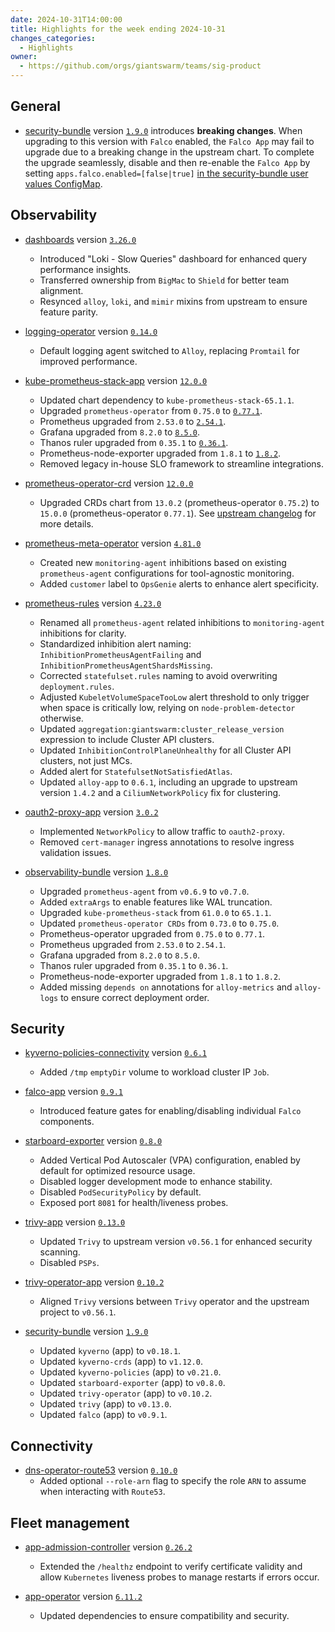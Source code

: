 ```yaml
---
date: 2024-10-31T14:00:00
title: Highlights for the week ending 2024-10-31
changes_categories:
  - Highlights
owner:
  - https://github.com/orgs/giantswarm/teams/sig-product
---
```


## General

- [security-bundle](https://github.com/giantswarm/security-bundle) version [`1.9.0`](https://github.com/giantswarm/security-bundle/compare/v1.8.2...v1.9.0) introduces **breaking changes**. When upgrading to this version with `Falco` enabled, the `Falco App` may fail to upgrade due to a breaking change in the upstream chart. To complete the upgrade seamlessly, disable and then re-enable the `Falco App` by setting `apps.falco.enabled=[false|true]` [in the security-bundle user values ConfigMap](https://github.com/giantswarm/security-bundle/tree/main?tab=readme-ov-file#configuring).

## Observability

- [dashboards](https://github.com/giantswarm/dashboards) version [`3.26.0`](https://github.com/giantswarm/dashboards/compare/v3.24.0...v3.26.0)
    - Introduced "Loki - Slow Queries" dashboard for enhanced query performance insights.
    - Transferred ownership from `BigMac` to `Shield` for better team alignment.
    - Resynced `alloy`, `loki`, and `mimir` mixins from upstream to ensure feature parity.

- [logging-operator](https://github.com/giantswarm/logging-operator) version [`0.14.0`](https://github.com/giantswarm/logging-operator/compare/v0.13.0...v0.14.0)
    - Default logging agent switched to `Alloy`, replacing `Promtail` for improved performance.

- [kube-prometheus-stack-app](https://github.com/giantswarm/kube-prometheus-stack-app) version [`12.0.0`](https://github.com/giantswarm/kube-prometheus-stack-app/compare/v11.0.0...v12.0.0)
    - Updated chart dependency to `kube-prometheus-stack-65.1.1`.
    - Upgraded `prometheus-operator` from `0.75.0` to [`0.77.1`](https://github.com/prometheus-operator/prometheus-operator/releases/tag/v0.77.1).
    - Prometheus upgraded from `2.53.0` to [`2.54.1`](https://github.com/prometheus/prometheus/releases/tag/v2.54.1).
    - Grafana upgraded from `8.2.0` to [`8.5.0`](https://github.com/grafana/helm-charts/releases/tag/grafana-8.5.0).
    - Thanos ruler upgraded from `0.35.1` to [`0.36.1`](https://github.com/thanos-io/thanos/releases/tag/v0.36.1).
    - Prometheus-node-exporter upgraded from `1.8.1` to [`1.8.2`](https://github.com/prometheus/node_exporter/releases/tag/v1.8.2).
    - Removed legacy in-house SLO framework to streamline integrations.

- [prometheus-operator-crd](https://github.com/giantswarm/prometheus-operator-crd) version [`12.0.0`](https://github.com/giantswarm/prometheus-operator-crd/compare/v11.0.1...v12.0.0)
    - Upgraded CRDs chart from `13.0.2` (prometheus-operator `0.75.2`) to `15.0.0` (prometheus-operator `0.77.1`). See [upstream changelog](https://github.com/prometheus-operator/prometheus-operator/blob/main/CHANGELOG.md#0771--2024-09-25) for more details.

- [prometheus-meta-operator](https://github.com/giantswarm/prometheus-meta-operator) version [`4.81.0`](https://github.com/giantswarm/prometheus-meta-operator/compare/v4.80.0...v4.81.0)
    - Created new `monitoring-agent` inhibitions based on existing `prometheus-agent` configurations for tool-agnostic monitoring.
    - Added `customer` label to `OpsGenie` alerts to enhance alert specificity.

- [prometheus-rules](https://github.com/giantswarm/prometheus-rules) version [`4.23.0`](https://github.com/giantswarm/prometheus-rules/compare/v4.18.0...v4.23.0)
    - Renamed all `prometheus-agent` related inhibitions to `monitoring-agent` inhibitions for clarity.
    - Standardized inhibition alert naming: `InhibitionPrometheusAgentFailing` and `InhibitionPrometheusAgentShardsMissing`.
    - Corrected `statefulset.rules` naming to avoid overwriting `deployment.rules`.
    - Adjusted `KubeletVolumeSpaceTooLow` alert threshold to only trigger when space is critically low, relying on `node-problem-detector` otherwise.
    - Updated `aggregation:giantswarm:cluster_release_version` expression to include Cluster API clusters.
    - Updated `InhibitionControlPlaneUnhealthy` for all Cluster API clusters, not just MCs.
    - Added alert for `StatefulsetNotSatisfiedAtlas`.
    - Updated `alloy-app` to `0.6.1`, including an upgrade to upstream version `1.4.2` and a `CiliumNetworkPolicy` fix for clustering.

- [oauth2-proxy-app](https://github.com/giantswarm/oauth2-proxy-app) version [`3.0.2`](https://github.com/giantswarm/oauth2-proxy-app/compare/v3.0.0...v3.0.2)
    - Implemented `NetworkPolicy` to allow traffic to `oauth2-proxy`.
    - Removed `cert-manager` ingress annotations to resolve ingress validation issues.

- [observability-bundle](https://github.com/giantswarm/observability-bundle) version [`1.8.0`](https://github.com/giantswarm/observability-bundle/compare/v1.7.0...v1.8.0)
    - Upgraded `prometheus-agent` from `v0.6.9` to `v0.7.0`.
    - Added `extraArgs` to enable features like WAL truncation.
    - Upgraded `kube-prometheus-stack` from `61.0.0` to `65.1.1`.
    - Updated `prometheus-operator CRDs` from `0.73.0` to `0.75.0`.
    - Prometheus-operator upgraded from `0.75.0` to `0.77.1`.
    - Prometheus upgraded from `2.53.0` to `2.54.1`.
    - Grafana upgraded from `8.2.0` to `8.5.0`.
    - Thanos ruler upgraded from `0.35.1` to `0.36.1`.
    - Prometheus-node-exporter upgraded from `1.8.1` to `1.8.2`.
    - Added missing `depends on` annotations for `alloy-metrics` and `alloy-logs` to ensure correct deployment order.

## Security

- [kyverno-policies-connectivity](https://github.com/giantswarm/kyverno-policies-connectivity) version [`0.6.1`](https://github.com/giantswarm/kyverno-policies-connectivity/compare/v0.6.0...v0.6.1)
    - Added `/tmp` `emptyDir` volume to workload cluster IP `Job`.

- [falco-app](https://github.com/giantswarm/falco-app) version [`0.9.1`](https://github.com/giantswarm/falco-app/compare/v0.9.0...v0.9.1)
    - Introduced feature gates for enabling/disabling individual `Falco` components.

- [starboard-exporter](https://github.com/giantswarm/starboard-exporter) version [`0.8.0`](https://github.com/giantswarm/starboard-exporter/compare/v0.7.11...v0.8.0)
    - Added Vertical Pod Autoscaler (VPA) configuration, enabled by default for optimized resource usage.
    - Disabled logger development mode to enhance stability.
    - Disabled `PodSecurityPolicy` by default.
    - Exposed port `8081` for health/liveness probes.

- [trivy-app](https://github.com/giantswarm/trivy-app) version [`0.13.0`](https://github.com/giantswarm/trivy-app/compare/v0.12.0...v0.13.0)
    - Updated `Trivy` to upstream version `v0.56.1` for enhanced security scanning.
    - Disabled `PSPs`.

- [trivy-operator-app](https://github.com/giantswarm/trivy-operator-app) version [`0.10.2`](https://github.com/giantswarm/trivy-operator-app/compare/v0.10.1...v0.10.2)
    - Aligned `Trivy` versions between `Trivy` operator and the upstream project to `v0.56.1`.

- [security-bundle](https://github.com/giantswarm/security-bundle) version [`1.9.0`](https://github.com/giantswarm/security-bundle/compare/v1.8.2...v1.9.0)
    - Updated `kyverno` (app) to `v0.18.1`.
    - Updated `kyverno-crds` (app) to `v1.12.0`.
    - Updated `kyverno-policies` (app) to `v0.21.0`.
    - Updated `starboard-exporter` (app) to `v0.8.0`.
    - Updated `trivy-operator` (app) to `v0.10.2`.
    - Updated `trivy` (app) to `v0.13.0`.
    - Updated `falco` (app) to `v0.9.1`.

## Connectivity

- [dns-operator-route53](https://github.com/giantswarm/dns-operator-route53) version [`0.10.0`](https://github.com/giantswarm/dns-operator-route53/compare/v0.9.2...v0.10.0)
    - Added optional `--role-arn` flag to specify the role `ARN` to assume when interacting with `Route53`.

## Fleet management

- [app-admission-controller](https://github.com/giantswarm/app-admission-controller) version [`0.26.2`](https://github.com/giantswarm/app-admission-controller/compare/v0.26.1...v0.26.2)
    - Extended the `/healthz` endpoint to verify certificate validity and allow `Kubernetes` liveness probes to manage restarts if errors occur.

- [app-operator](https://github.com/giantswarm/app-operator) version [`6.11.2`](https://github.com/giantswarm/app-operator/compare/v6.11.1...v6.11.2)
    - Updated dependencies to ensure compatibility and security.
